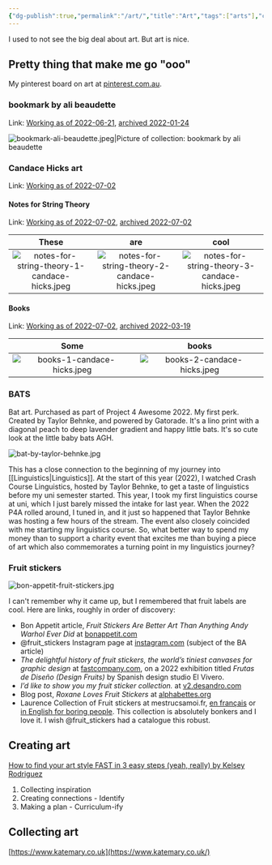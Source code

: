 ```yaml
---
{"dg-publish":true,"permalink":"/art/","title":"Art","tags":["arts"],"created":"2022-06-21T09:23:28+10:00","updated":"2022-09-13"}
---
```



I used to not see the big deal about art. But art is nice.

## Pretty thing that make me go "ooo"

My pinterest board on art at [pinterest.com.au](https://www.pinterest.com.au/mickeyc100/inspart/).

### bookmark by ali beaudette

Link: [Working as of 2022-06-21](https://alibeaudette.com/bookmark-a-collection-of-items-found-in-returned-library-books-2017), [archived 2022-01-24](https://web.archive.org/web/20220124221233/https://alibeaudette.com/bookmark-a-collection-of-items-found-in-returned-library-books-2017)

![bookmark-ali-beaudette.jpeg|Picture of collection: bookmark by ali beaudette](/img/user/attachments/art/bookmark-ali-beaudette.jpeg)

### Candace Hicks art

Link: [Working as of 2022-07-02](https://www.candacehicks.com/)

#### Notes for String Theory

Link: [Working as of 2022-07-02](https://www.instagram.com/candacehicksart/), [archived 2022-07-02](https://web.archive.org/web/20220702002619/https://www.candacehicks.com/notes-for-string-theory.html)

|                       These                       |                        are                        |                       cool                        |
| :-----------------------------------------------: | :-----------------------------------------------: | :-----------------------------------------------: |
| ![notes-for-string-theory-1-candace-hicks.jpeg](/img/user/attachments/art/notes-for-string-theory-1-candace-hicks.jpeg) | ![notes-for-string-theory-2-candace-hicks.jpeg](/img/user/attachments/art/notes-for-string-theory-2-candace-hicks.jpeg) | ![notes-for-string-theory-3-candace-hicks.jpeg](/img/user/attachments/art/notes-for-string-theory-3-candace-hicks.jpeg) |

#### Books

Link: [Working as of 2022-07-02](https://www.instagram.com/candacehicksart/), [archived 2022-03-19](https://web.archive.org/web/20220319071219/https://www.candacehicks.com/books.html)

| Some | books |
| :----: | :----: |
|![books-1-candace-hicks.jpeg](/img/user/attachments/art/books-1-candace-hicks.jpeg)|![books-2-candace-hicks.jpeg](/img/user/attachments/art/books-2-candace-hicks.jpeg)|

### BATS

Bat art. Purchased as part of Project 4 Awesome 2022. My first perk. Created by Taylor Behnke, and powered by Gatorade. It's a lino print with a diagonal peach to deep lavender gradient and happy little bats. It's so cute look at the little baby bats AGH.

![bat-by-taylor-behnke.jpg](/img/user/attachments/art/bat-by-taylor-behnke.jpg)

This has a close connection to the beginning of my journey into [[Linguistics\|Linguistics]]. At the start of this year (2022), I watched Crash Course Linguistics, hosted by Taylor Behnke, to get a taste of linguistics before my uni semester started. This year, I took my first linguistics course at uni, which I just barely missed the intake for last year. When the 2022 P4A rolled around, I tuned in, and it just so happened that Taylor Behnke was hosting a few hours of the stream. The event also closely coincided with me starting my linguistics course. So, what better way to spend my money than to support a charity event that excites me than buying a piece of art which also commemorates a turning point in my linguistics journey?

### Fruit stickers

![bon-appetit-fruit-stickers.jpg](/img/user/attachments/art/bon-appetit-fruit-stickers.jpg)

I can't remember why it came up, but I remembered that fruit labels are cool. Here are links, roughly in order of discovery:

- Bon Appetit article, *Fruit Stickers Are Better Art Than Anything Andy Warhol Ever Did* at [bonappetit.com](https://www.bonappetit.com/story/fruit-stickers)
- @fruit_stickers Instagram page at [instagram.com](https://www.instagram.com/fruit_stickers/) (subject of the BA article)
- *The delightful history of fruit stickers, the world’s tiniest canvases for graphic design* at [fastcompany.com](https://www.fastcompany.com/90726540/the-delightful-history-of-fruit-stickers-the-worlds-tiniest-canvases-for-graphic-design), on a 2022 exhibition titled *Frutas de Diseño (Design Fruits)* by Spanish design studio El Vivero.
- *I’d like to show you my fruit sticker collection.* at [v2.desandro.com](http://v2.desandro.com/articles/fruit-stickers/)
- Blog post, *Roxane Loves Fruit Stickers* at [alphabettes.org](https://www.alphabettes.org/roxane-loves-fruit-stickers/)
- Laurence Collection of Fruit stickers at mestrucsamoi.fr, [en français](http://mestrucsamoi.fr/blog/blog_affiche_collection_etiquettes.php?lang=fr) or [in English for boring people](http://mestrucsamoi.fr/blog/blog_affiche_collection_etiquettes.php?lang=en). This collection is absolutely bonkers and I love it. I wish @fruit_stickers had a catalogue this robust.

## Creating art

[How to find your art style FAST in 3 easy steps (yeah, really) by Kelsey Rodriguez](https://www.youtube.com/watch?v=SLfH9yOGs3o)

1. Collecting inspiration
2. Creating connections - Identify
3. Making a plan - Curriculum-ify

## Collecting art

[https://www.katemary.co.uk](https://www.katemary.co.uk/)
